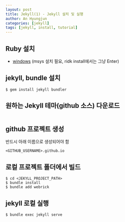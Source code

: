 ```yaml
---
layout: post
title: Jekyll(1) - Jekyll 설치 및 실행
author: An Hyungjun
categories: [jekyll]
tags: [jekyll, install, tutorial]
---
```


## Ruby 설치
- [windows](https://rubyinstaller.org/downloads/)
(msys 설치 필요, ridk install에서는 그냥 Enter)

## jekyll, bundle 설치
```
$ gem install jekyll bundler
```

## 원하는 Jekyll 테마(github 소스) 다운로드
```
```

## github 프로젝트 생성
반드시 아래 이름으로 생성되어야 함
```
<GITHUB_USERNAME>.github.io
```

## 로컬 프로젝트 폴더에서 빌드
```
$ cd <JEKYLL_PROJECT_PATH>
$ bundle install
$ bundle add webrick
```

## jekyll 로컬 실행
```
$ bundle exec jekyll serve
```
